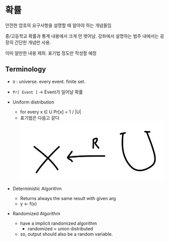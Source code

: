 # 확률

안전한 암호의 요구사항을 설명할 때 알아야 하는 개념들임

중/고등학교 확률과 통계 내용에서 크게 안 벗어남. 강좌에서 설명하는 범주 내에서는 굉장히 간단한 개념만 사용.

이미 알만한 내용 제외. 표기법 정도만 작성할 예정

## Terminology

- `U` : universe. every event. finite set.
- `Pr[ Event ]` → Event가 일어날 확률
- Uniform distribution
    - for every x ∈ U Pr[x] = 1 / |U| 
    - 표기법은 다음고 같다
![union distribution](../img/udist.png)

- Deterministic Algorithm
    - Returns always the same result with given arg
    - y ← f(x)
- Randomized Algorithm
    - have a implicit randomized algorithm
        - randomized = union distributed
    - so, output should also be a random variable.    